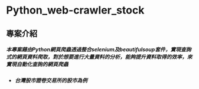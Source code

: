 # Python_web-crawler_stock
## 專案介紹
##### 本專案藉由Python網頁爬蟲透過整合selenium及beautifulsoup套件，實現查詢式的網頁資料爬取，對於想要進行大量資料的分析，能夠提升資料取得的效率，來實現自動化查詢的網頁爬蟲
* ##### 台灣股市證卷交易所的股市為例


